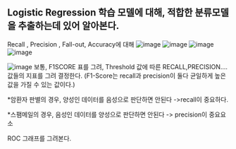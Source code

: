 ## Logistic Regression 학습 모델에 대해, 적합한 분류모델을 추출하는데 있어 알아본다.

Recall , Precision , Fall-out, Accuracy에 대해 
![image](https://user-images.githubusercontent.com/70446214/97321536-5557e100-18b2-11eb-89b4-8e92cfe350a1.png)
![image](https://user-images.githubusercontent.com/70446214/97321559-5be65880-18b2-11eb-96d0-e46a90e493d5.png)
![image](https://user-images.githubusercontent.com/70446214/97321591-630d6680-18b2-11eb-894f-da663d8dc27a.png)
![image](https://user-images.githubusercontent.com/70446214/97321607-69034780-18b2-11eb-9e6b-3212ac61411a.png)

![image](https://user-images.githubusercontent.com/70446214/97321648-74567300-18b2-11eb-8c38-49b5f12f1b14.png)
보통, F1SCORE 표를 그려, Threshold 값에 따른 RECALL,PRECISION.... 값들의 지표를 그려 결정한다.
(F1-Score는 recall과 precision이 둘다 균일하게 높은 값을 가질 수 있는 값이다.)

*암환자 판별의 경우, 양성인 데이터를 음성으로 판단하면 안된다 ->recall이 중요하다.

*스팸메일의 경우, 음성인 데이터를 양성으로 판단하면 안된다 -> precision이 중요요소


ROC 그래프를 그려본다.
